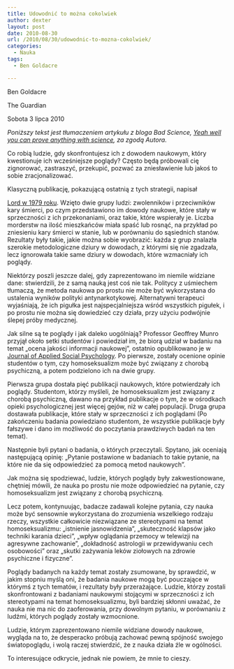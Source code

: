```yaml
---
title: Udowodnić to można cokolwiek
author: dexter
layout: post
date: 2010-08-30
url: /2010/08/30/udowodnic-to-mozna-cokolwiek/
categories:
  - Nauka
tags:
  - Ben Goldacre

---
```

Ben Goldacre
  
The Guardian
  
Sobota 3 lipca 2010

_Poniższy tekst jest tłumaczeniem artykułu z bloga Bad Science, [Yeah well you can prove anything with science][1], za zgodą Autora._

Co robią ludzie, gdy skonfrontujesz ich z dowodem naukowym, który kwestionuje ich wcześniejsze poglądy? Często będą próbowali cię zignorować, zastraszyć, przekupić, pozwać za zniesławienie lub jakoś to sobie zracjonalizować. 

<!--more-->Klasyczną publikację, pokazującą ostatnią z tych strategii, napisał 

[Lord w 1979 roku][2]. Wzięto dwie grupy ludzi: zwolenników i przeciwników kary śmierci, po czym przedstawiono im dowody naukowe, które stały w sprzeczności z ich przekonaniami, oraz takie, które wspierały je. Liczba morderstw na ilość mieszkańców miała spaść lub rosnąć, na przykład po zniesieniu kary śmierci w stanie, lub w porównaniu do sąsiednich stanów. Rezultaty były takie, jakie można sobie wyobrazić: każda z grup znalazła szerokie metodologiczne dziury w dowodach, z którymi się nie zgadzała, lecz ignorowała takie same dziury w dowodach, które wzmacniały ich poglądy. 

Niektórzy poszli jeszcze dalej, gdy zaprezentowano im niemile widziane dane: stwierdzili, że z samą nauką jest coś nie tak. Politycy z uśmiechem tłumaczą, że metoda naukowa po prostu nie może być wykorzystana do ustalenia wyników polityki antynarkotykowej. Alternatywni terapeuci wyjaśniają, że ich pigułka jest najspecjalniejsza wśród wszystkich pigułek, i po prostu nie można się dowiedzieć czy działa, przy użyciu podwójnie ślepej próby medycznej. 

Jak silne są te poglądy i jak daleko uogólniają? Professor Geoffrey Munro przyjął około setki studentów i powiedział im, że biorą udział w badaniu na temat &#8222;ocena jakości informacji naukowej&#8221;, ostatnio opublikowano je w [Journal of Applied Social Psychology][3]. Po pierwsze, zostały ocenione opinie studentów o tym, czy homoseksualizm może być związany z chorobą psychiczną, a potem podzielono ich na dwie grupy. 

Pierwsza grupa dostała pięć publikacji naukowych, które potwierdzały ich poglądy. Studentom, którzy myśleli, że homoseksualizm jest związany z chorobą psychiczną, dawano na przykład publikacje o tym, że w ośrodkach opieki psychologicznej jest więcej gejów, niż w całej populacji. Druga grupa dostawała publikacje, które stały w sprzeczności z ich poglądami (Po zakończeniu badania powiedziano studentom, że wszystkie publikacje były fałszywe i dano im możliwość do poczytania prawdziwych badań na ten temat). 

Następnie byli pytani o badania, o których przeczytali. Spytano, jak oceniają następującą opinię: &#8222;Pytanie postawione w badaniach to takie pytanie, na które nie da się odpowiedzieć za pomocą metod naukowych&#8221;. 

Jak można się spodziewać, ludzie, których poglądy były zakwestionowane, chętniej mówili, że nauka po prostu nie może odpowiedzieć na pytanie, czy homoseksualizm jest związany z chorobą psychiczną. 

Lecz potem, kontynuując, badacze zadawali kolejne pytania, czy nauka może być sensownie wykorzystana do zrozumienia wszelkiego rodzaju rzeczy, wszystkie całkowicie niezwiązane ze stereotypami na temat homoseksualizmu: &#8222;istnienie jasnowidzenia&#8221;, &#8222;skuteczność klapsów jako techniki karania dzieci&#8221;, &#8222;wpływ oglądania przemocy w telewizji na agresywne zachowanie&#8221;, &#8222;dokładność astrologii w przewidywaniu cech osobowości&#8221; oraz &#8222;skutki zażywania leków ziołowych na zdrowie psychiczne i fizyczne&#8221;. 

Poglądy badanych na każdy temat zostały zsumowane, by sprawdzić, w jakim stopniu myślą oni, że badania naukowe mogą być pouczające w którymś z tych tematów, i rezultaty były przerażające. Ludzie, którzy zostali skonfrontowani z badaniami naukowymi stojącymi w sprzeczności z ich stereotypami na temat homoseksualizmu, byli bardziej skłonni uważać, że nauka nie ma nic do zaoferowania, przy dowolnym pytaniu, w porównaniu z ludźmi, których poglądy zostały wzmocnione. 

Ludzie, którym zaprezentowano niemile widziane dowody naukowe, wygląda na to, że desperacko próbują zachować pewną spójność swojego światopoglądu, i wolą raczej stwierdzić, że z nauka działa źle w ogólności. 

To interesujące odkrycie, jednak nie powiem, że mnie to cieszy.

 [1]: http://www.badscience.net/2010/07/yeah-well-you-can-prove-anything-with-science/
 [2]: http://socrates.berkeley.edu/~maccoun/ar_bias.html
 [3]: http://onlinelibrary.wiley.com/doi/10.1111/j.1559-1816.2010.00588.x/abstract